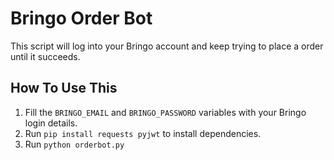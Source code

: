 # Bringo Order Bot

This script will log into your Bringo account and keep trying to place a order until it succeeds.

How To Use This
---------------

1. Fill the `BRINGO_EMAIL` and `BRINGO_PASSWORD` variables with your Bringo login details.
2. Run `pip install requests pyjwt` to install dependencies.
3. Run `python orderbot.py`
